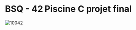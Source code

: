 # BSQ - 42 Piscine C projet final
![10042](https://user-images.githubusercontent.com/52048966/113505196-96c57a00-953d-11eb-9be8-a3a58cadf38f.png)

